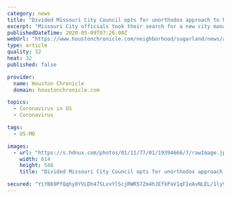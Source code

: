 ```yaml
---
category: news
title: "Divided Missouri City Council opts for unorthodox approach to hiring a new city manager"
excerpt: "Missouri City officials took their search for a new city manager off-road recently, opting for an unorthodox do-it-yourself approach to recruiting candidates and picking finalists, against the advice of their own HR director who recommended hiring a full-service executive search firm to guide Mayor Yolanda Ford and the City Council through the process."
publishedDateTime: 2020-05-09T07:26:00Z
webUrl: "https://www.houstonchronicle.com/neighborhood/sugarland/news/article/Divided-Missouri-City-Council-opts-for-unorthodox-15258499.php"
type: article
quality: 32
heat: 32
published: false

provider:
  name: Houston Chronicle
  domain: houstonchronicle.com

topics:
  - Coronavirus in US
  - Coronavirus

tags:
  - US-MO

images:
  - url: "https://s.hdnux.com/photos/01/11/77/01/19394666/7/rawImage.jpg"
    width: 614
    height: 548
    title: "Divided Missouri City Council opts for unorthodox approach to hiring a new city manager"

secured: "YiYB69PfQqhy8YVLDh47SLvvYlScjRWR57Zm4hJEfkPaV1qFIeAvNLEL/1ly9AZxXMgAmkqgDsGHk5PNreGN5cCnHiKP0/ZhADrW4su4W0+3FtZ+QEfhWFTNEFUZFO9XJhJdtLFnLmtNhtZOLbrtYdxPWmVWTM9sDeY9EKG/1dyc1F45iyl5QKB8JI8OK4PnOJ+9iTUuKjkg/qZZNpndPd4pYMjm/vHBedzOLaWSNWwAILZ8bAK8TDdMuUnBphNTfTfs+QiJuRY1XxwvSJsZOnjTXo727nyOgAuCyzQGQGHFTQuQ27YCTWLnDZIyRXc4;I2dohZIef1QyFHfANKcjpQ=="
---
```


